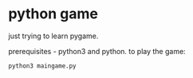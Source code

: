 # python game

just trying to learn pygame.

prerequisites - python3 and python. 
to play the game:
```
python3 maingame.py
```

